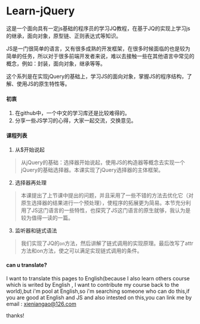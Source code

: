 # Learn-jQuery
这是一个面向具有一定js基础的程序员的学习JQ教程，在基于JQ的实现上学习js的继承，面向对象，原型链、正则表达式等知识。

JS是一门很简单的语言，又有很多成熟的开发框架，在很多时候面临的也是较为简单的任务，所以对于很多前端开发者来说，难以去接触一些在其他语言中常见的概念，例如：封装，面向对象，继承等等。

这个系列是在实现jQuery的基础上，学习JS的面向对象，掌握JS的程序结构，了解、使用JS的原生特性等。
#### 初衷
1. 在github中，一个中文的学习库还是比较难得的。
2. 分享一些JS学习的心得，大家一起交流，交换意见。

#### 课程列表
1. 从$开始说起
>从jQuery的基础：选择器开始说起，使用JS的构造器等概念去实现一个jQuery的基础选择器。本课实现了jQuery选择器的主体框架。
2. 选择器再处理
>本课提出了上节课中提出的问题，并且采用了一些不错的方法去优化它（对原生选择器的结果进行一个预处理），使程序的拓展更为简易。本节充分利用了JS这门语言的一些特性，也探究了JS这门语言的原生就够，我认为是较为值得一读的一篇。
3. 监听器和链式语法
>我们实现了JQ的`on`方法，然后讲解了链式调用的实现原理。最后改写了attr方法和on方法，使之可以满足实现链式调用的条件。

#### can u translate?
I want to translate this pages to English(because I also learn others course which is writed by English , I want to contribute my course back to the world),but i'm pool at English,so i'm searching someone who can do this,if you are good at English and JS and also
intested on this,you can link me by email :
xieniangao@126.com

thanks!
